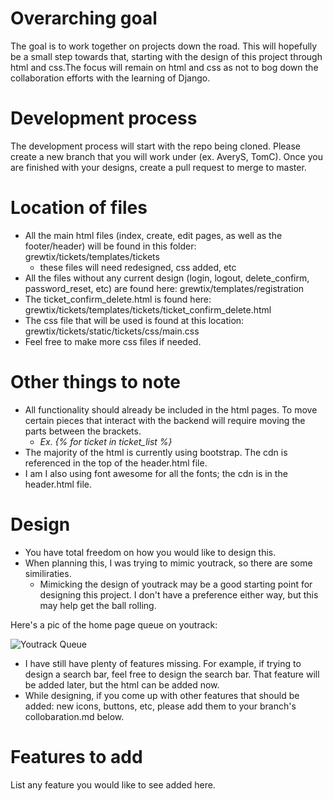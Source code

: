 Overarching goal
================
The goal is to work together on projects down the road. This will hopefully be a small step towards that, starting with the design of this project through html and css.The focus will remain on html and css as not to bog down the collaboration efforts with the learning of Django.

Development process
================
The development process will start with the repo being cloned. Please create a new branch that you will work under (ex. AveryS, TomC). Once you are finished with your designs, create a pull request to merge to master.

Location of files
================
 * All the main html files (index, create, edit pages, as well as the footer/header) will be found in this folder: grewtix/tickets/templates/tickets
    * these files will need redesigned, css added, etc
 * All the files without any current design (login, logout, delete_confirm, password_reset, etc) are found here: grewtix/templates/registration
 * The ticket_confirm_delete.html is found here: grewtix/tickets/templates/tickets/ticket_confirm_delete.html
 * The css file that will be used is found at this location: grewtix/tickets/static/tickets/css/main.css
 * Feel free to make more css files if needed.

Other things to note
================
 * All functionality should already be included in the html pages. To move certain pieces that interact with the backend
  will require moving the parts between the brackets.
      * <em>Ex. {% for ticket in ticket_list %}</em>
 * The majority of the html is currently using bootstrap. The cdn is referenced in the top of the header.html file.
 * I am I also using font awesome for all the fonts; the cdn is in the header.html file.


Design
================
 * You have total freedom on how you would like to design this.
 * When planning this, I was trying to mimic youtrack, so there are some similiraties.
   * Mimicking the design of youtrack may be a good starting point for designing this project. I don't have a preference either way, but this may help get the ball rolling.

Here's a pic of the home page queue on youtrack:

![Youtrack Queue](https://www.jetbrains.com/youtrack/img/screenshots/70/Issue_list@2x.png)

 * I have still have plenty of features missing. For example, if trying to design a search bar, feel free to design the search bar. That feature will be added later, but the html can be added now. 
 * While designing, if you come up with other features that should be added: new icons, buttons, etc, please add them to your branch's collobaration.md below.
 
 Features to add
 ================
List any feature you would like to see added here.
 
